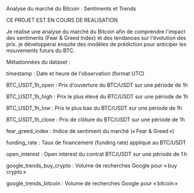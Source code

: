 Analyse du marché du Bitcoin : Sentiments et Trends

CE PROJET EST EN COURS DE REALISATION


Je réalise une analyse du marché du Bitcoin afin de comprendre l'impact des sentiments (Fear & Greed Index) et des tendances sur l'évolution des prix. 
je développerai ensuite des modèles de prédiction pour anticiper les mouvements futurs du BTC.




Métadonnées du dataset :

timestamp : Date et heure de l'observation (format UTC)

BTC_USDT_1h_open : Prix d'ouverture du BTC/USDT sur une période de 1h

BTC_USDT_1h_high : Prix le plus élevé du BTC/USDT sur une période de 1h

BTC_USDT_1h_low : Prix le plus bas du BTC/USDT sur une période de 1h

BTC_USDT_1h_close : Prix de clôture du BTC/USDT sur une période de 1h

fear_greed_index : Indice de sentiment du marché (« Fear & Greed »)

funding_rate : Taux de financement (funding rate) appliqué au BTC/USDT

open_interest : Open interest du contrat BTC/USDT sur une période de 1 h

google_trends_buy_crypto : Volume de recherches Google pour « buy crypto »

google_trends_bitcoin : Volume de recherches Google pour « bitcoin »

